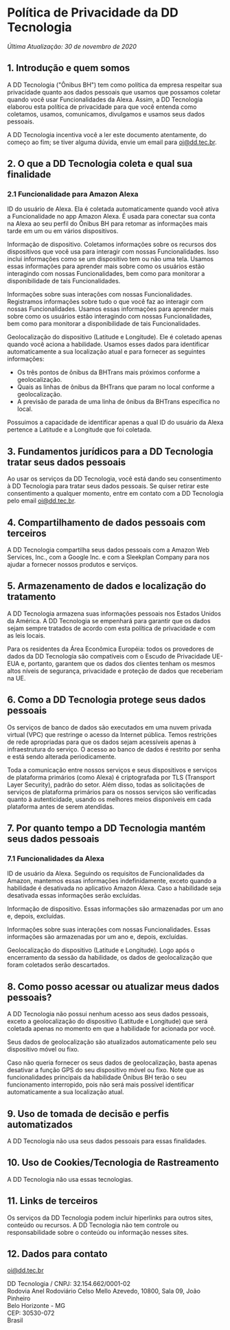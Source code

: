 
# Política de Privacidade da DD Tecnologia

_Última Atualização: 30 de novembro de 2020_

## 1. Introdução e quem somos

A DD Tecnologia ("Ônibus BH") tem como política da empresa respeitar sua privacidade quanto aos dados pessoais que usamos que possamos coletar quando você usar Funcionalidades da Alexa. Assim, a DD Tecnologia elaborou esta política de privacidade para que você entenda como coletamos, usamos, comunicamos, divulgamos e usamos seus dados pessoais.

A DD Tecnologia incentiva você a ler este documento atentamente, do começo ao fim; se tiver alguma dúvida, envie um email para [oi@dd.tec.br](mailto:oi@dd.tec.br).

## 2. O que a DD Tecnologia coleta e qual sua finalidade

### 2.1 Funcionalidade para Amazon Alexa 

ID do usuário de Alexa. Ela é coletada automaticamente quando você ativa a Funcionalidade no app Amazon Alexa. É usada para conectar sua conta na Alexa ao seu perfil do Ônibus BH para retomar as informações mais tarde em um ou em vários dispositivos.

Informação de dispositivo. Coletamos informações sobre os recursos dos dispositivos que você usa para interagir com nossas Funcionalidades. Isso inclui informações como se um dispositivo tem ou não uma tela. Usamos essas informações para aprender mais sobre como os usuários estão interagindo com nossas Funcionalidades, bem como para monitorar a disponibilidade de tais Funcionalidades.

Informações sobre suas interações com nossas Funcionalidades. Registramos informações sobre tudo o que você faz ao interagir com nossas Funcionalidades. Usamos essas informações para aprender mais sobre como os usuários estão interagindo com nossas Funcionalidades, bem como para monitorar a disponibilidade de tais Funcionalidades.

Geolocalização do dispositivo (Latitude e Longitude). Ele é coletado apenas quando você aciona a habilidade. Usamos esses dados para identificar automaticamente a sua localização atual e para fornecer as seguintes informações:

- Os três pontos de ônibus da BHTrans mais próximos conforme a geolocalização.
- Quais as linhas de ônibus da BHTrans que param no local conforme a geolocalização.
- A previsão de parada de uma linha de ônibus da BHTrans específica no local.

Possuimos a capacidade de identificar apenas a qual ID do usuário da Alexa pertence a Latitude e a Longitude que foi coletada.

## 3. Fundamentos jurídicos para a DD Tecnologia tratar seus dados pessoais

Ao usar os serviços da DD Tecnologia, você está dando seu consentimento à DD Tecnologia para tratar seus dados pessoais. Se quiser retirar este consentimento a qualquer momento, entre em contato com a DD Tecnologia pelo email [oi@dd.tec.br](mailto:oi@dd.tec.br).

## 4. Compartilhamento de dados pessoais com terceiros

A DD Tecnologia compartilha seus dados pessoais com a Amazon Web Services, Inc., com a Google Inc. e com a Sleekplan Company para nos ajudar a fornecer nossos produtos e serviços.

## 5. Armazenamento de dados e localização do tratamento

A DD Tecnologia armazena suas informações pessoais nos Estados Unidos da América. A DD Tecnologia se empenhará para garantir que os dados sejam sempre tratados de acordo com esta política de privacidade e com as leis locais.

Para os residentes da Área Econômica Européia: todos os provedores de dados da DD Tecnologia são compatíveis com o Escudo de Privacidade UE-EUA e, portanto, garantem que os dados dos clientes tenham os mesmos altos níveis de segurança, privacidade e proteção de dados que receberiam na UE.

## 6. Como a DD Tecnologia protege seus dados pessoais

Os serviços de banco de dados são executados em uma nuvem privada virtual (VPC) que restringe o acesso da Internet pública. Temos restrições de rede apropriadas para que os dados sejam acessíveis apenas à infraestrutura do serviço. O acesso ao banco de dados é restrito por senha e está sendo alterada periodicamente.

Toda a comunicação entre nossos serviços e seus dispositivos e serviços de plataforma primários (como Alexa) é criptografada por TLS (Transport Layer Security), padrão do setor. Além disso, todas as solicitações de serviços de plataforma primários para os nossos serviços são verificadas quanto à autenticidade, usando os melhores meios disponíveis em cada plataforma antes de serem atendidas.

## 7. Por quanto tempo a DD Tecnologia mantém seus dados pessoais

### 7.1 Funcionalidades da Alexa

ID de usuário da Alexa. Seguindo os requisitos de Funcionalidades da Amazon, mantemos essas informações indefinidamente, exceto quando a habilidade é desativada no aplicativo Amazon Alexa. Caso a habilidade seja desativada essas informações serão excluídas.

Informação de dispositivo. Essas informações são armazenadas por um ano e, depois, excluídas.

Informações sobre suas interações com nossas Funcionalidades. Essas informações são armazenadas por um ano e, depois, excluídas.

Geolocalização do dispositivo (Latitude e Longitude). Logo após o encerramento da sessão da habilidade, os dados de geolocalização que foram coletados serão descartados.

## 8. Como posso acessar ou atualizar meus dados pessoais?

A DD Tecnologia não possui nenhum acesso aos seus dados pessoais, exceto a geolocalização do dispositivo (Latitude e Longitude) que será coletada apenas no momento em que a habilidade for acionada por você.

Seus dados de geolocalização são atualizados automaticamente pelo seu dispositivo móvel ou fixo.

Caso não queria fornecer os seus dados de geolocalização, basta apenas desativar a função GPS do seu dispositivo móvel ou fixo. Note que as funcionalidades principais da habilidade Ônibus BH terão o seu funcionamento interropido, pois não será mais possível identificar automaticamente a sua localização atual.

## 9. Uso de tomada de decisão e perfis automatizados

A DD Tecnologia não usa seus dados pessoais para essas finalidades.

## 10. Uso de Cookies/Tecnologia de Rastreamento

A DD Tecnologia não usa essas tecnologias.

## 11. Links de terceiros

Os serviços da DD Tecnologia podem incluir hiperlinks para outros sites, conteúdo ou recursos. A DD Tecnologia não tem controle ou responsabilidade sobre o conteúdo ou informação nesses sites.

## 12. Dados para contato

[oi@dd.tec.br](mailto:oi@dd.tec.br)

DD Tecnologia / CNPJ: 32.154.662/0001-02  
Rodovia Anel Rodoviário Celso Mello Azevedo, 10800, Sala 09, João Pinheiro  
Belo Horizonte - MG  
CEP: 30530-072  
Brasil  
